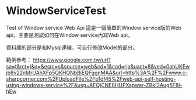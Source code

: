 # WindowServiceTest
Test of Window service Web Api
這是一個簡單的Window service版的Web api，主要是測試如何在Window service內寫Web api。

資料庫的部分是和Mysql連線，可自行修改Model的部分。

範例參考：
https://www.google.com.tw/url?sa=t&rct=j&q=&esrc=s&source=web&cd=1&cad=rja&uact=8&ved=0ahUKEwjb8v22nMrUAhXFp5QKHQNbBiEQFggnMAA&url=http%3A%2F%2Fwww.c-sharpcorner.com%2FUploadFile%2Fb1df45%2Fweb-api-self-hosting-using-windows-service%2F&usg=AFQjCNE8HUPXapwar-ZBkI3Aug5F8i-hEw
